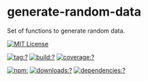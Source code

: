 # generate-random-data

Set of functions to generate random data.

[![MIT License](https://img.shields.io/badge/license-MIT_License-green.svg?style=flat-square)](https://github.com/bubkoo/generate-random-data/blob/master/LICENSE)

[![tag:?](https://img.shields.io/github/tag/bubkoo/generate-random-data.svg?style=flat-square)](https://github.com/bubkoo/generate-random-data/releases)
[![build:?](https://img.shields.io/travis/bubkoo/generate-random-data/master.svg?style=flat-square)](https://travis-ci.org/bubkoo/generate-random-data)
[![coverage:?](https://img.shields.io/coveralls/bubkoo/generate-random-data/master.svg?style=flat-square)](https://coveralls.io/github/bubkoo/generate-random-data)

[![npm:](https://img.shields.io/npm/v/generate-random-data.svg?style=flat-square)](https://www.npmjs.com/packages/generate-random-data)
[![downloads:?](https://img.shields.io/npm/dm/generate-random-data.svg?style=flat-square)](https://www.npmjs.com/packages/generate-random-data)
[![dependencies:?](https://img.shields.io/david/bubkoo/generate-random-data.svg?style=flat-square)](https://david-dm.org/bubkoo/generate-random-data)
